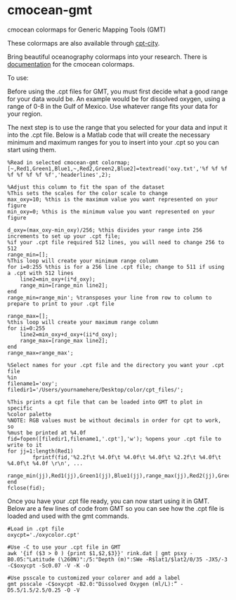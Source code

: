 # cmocean-gmt
cmocean colormaps for Generic Mapping Tools (GMT)

These colormaps are also available through [cpt-city](http://soliton.vm.bytemark.co.uk/pub/cpt-city/cmocean/index.html).

Bring beautiful oceanography colormaps into your research. There is [documentation](http://matplotlib.org/cmocean/) for the cmocean colormaps.

To use:

Before using the .cpt files for GMT, you must first decide what a good range for your data would be. An example would be for dissolved oxygen, using a range of 0-8 in the Gulf of Mexico. Use whatever range fits your data for your region.

The next step is to use the range that you selected for your data and input it into the .cpt file. Below is a Matlab code that will create the necessary minimum and maximum ranges for you to insert into your .cpt so you can start using them.

```
%Read in selected cmocean-gmt colormap;
[~,Red1,Green1,Blue1,~,Red2,Green2,Blue2]=textread('oxy.txt','%f %f %f %f %f %f %f %f','headerlines',2);

%Adjust this column to fit the span of the dataset
%This sets the scales for the color scale to change
max_oxy=10; %this is the maximum value you want represented on your figure
min_oxy=0; %this is the minimum value you want represented on your figure

d_oxy=(max_oxy-min_oxy)/256; %this divides your range into 256 increments to set up your .cpt file;
%if your .cpt file required 512 lines, you will need to change 256 to 512
range_min=[];
%This loop will create your minimum range column
for i=0:255 %this is for a 256 line .cpt file; change to 511 if using a .cpt with 512 lines
    line2=min_oxy+(i*d_oxy);
    range_min=[range_min line2];
end
range_min=range_min'; %transposes your line from row to column to prepare to print to your .cpt file

range_max=[];
%this loop will create your maximum range column
for ii=0:255
    line2=min_oxy+d_oxy+(ii*d_oxy);
    range_max=[range_max line2];
end
range_max=range_max';

%Select names for your .cpt file and the directory you want your .cpt file
%in
filename1='oxy';
filedir1='/Users/yournamehere/Desktop/color/cpt_files/';

%This prints a cpt file that can be loaded into GMT to plot in specific
%color palette
%NOTE: RGB values must be without decimals in order for cpt to work, so
%must be printed at %4.0f
fid=fopen([filedir1,filename1,'.cpt'],'w'); %opens your .cpt file to write to it
for jj=1:length(Red1)
        fprintf(fid,'%2.2f\t %4.0f\t %4.0f\t %4.0f\t %2.2f\t %4.0f\t %4.0f\t %4.0f \r\n', ...
            range_min(jj),Red1(jj),Green1(jj),Blue1(jj),range_max(jj),Red2(jj),Green2(jj),Blue2(jj));
end
fclose(fid); 
```

Once you have your .cpt file ready, you can now start using it in GMT. Below are a few lines of code from GMT so you can see how the .cpt file is loaded and used with the gmt commands.

```
#Load in .cpt file
oxycpt='./oxycolor.cpt'

#Use -C to use your .cpt file in GMT
awk '{if ($3 > 0 ) {print $1,$2,$3}}' rink.dat | gmt psxy -B0.05:"Latitude (\260N)":/5:"Depth (m)":SWe -R$lat1/$lat2/0/35 -JX5/-3 -C$oxycpt -Sc0.07 -V -K -O

#Use psscale to customized your colorer and add a label
gmt psscale -C$oxycpt -B2.0:"Dissolved Oxygen (ml/L):” -D5.5/1.5/2.5/0.25 -O -V
```

